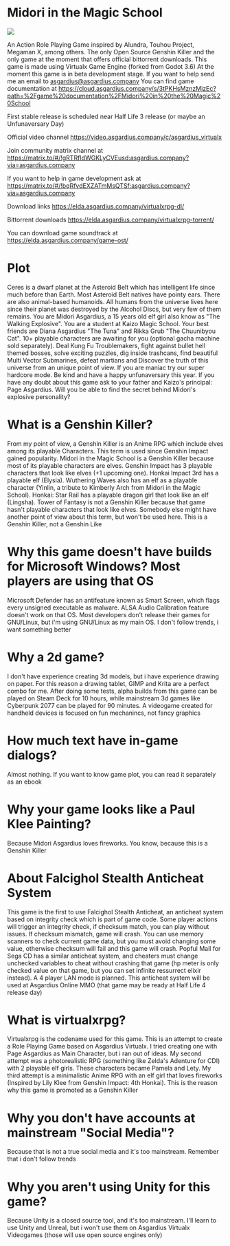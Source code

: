 # Midori in the Magic School

<img src=https://git.asgardius.company/asgardius/midori-school/raw/branch/main/icon.png>

An Action Role Playing Game inspired by Alundra, Touhou Project, Megaman X, among others. The only Open Source Genshin Killer and the only game at the moment that offers official bittorrent downloads. This game is made using Virtualx Game Engine (forked from Godot 3.6)
At the moment this game is in beta development stage. If you want to help send me an email to asgardius@asgardius.company
You can find game documentation at https://cloud.asgardius.company/s/3tPKHsMznzMjzEc?path=%2Fgame%20documentation%2FMidori%20in%20the%20Magic%20School

First stable release is scheduled near Half Life 3 release (or maybe an Unfunaversary Day)

Official video channel https://video.asgardius.company/c/asgardius_virtualx

Join community matrix channel at https://matrix.to/#/!gRTRfIdWGKLyCVEusd:asgardius.company?via=asgardius.company

If you want to help in game development ask at https://matrix.to/#/!bqRfvdEXZATmMsQTSf:asgardius.company?via=asgardius.company

Download links https://elda.asgardius.company/virtualxrpg-dl/

Bittorrent downloads https://elda.asgardius.company/virtualxrpg-torrent/

You can download game soundtrack at https://elda.asgardius.company/game-ost/

# Plot

Ceres is a dwarf planet at the Asteroid Belt which has intelligent life since much before than Earth. Most Asteroid Belt natives have pointy ears. There are also animal-based humanoids. All humans from the universe lives here since their planet was destroyed by the Alcohol Discs, but very few of them remains. You are Midori Asgardius, a 15 years old elf girl also know as "The Walking Explosive". You are a student at Kaizo Magic School. Your best friends are Diana Asgardius "The Tuna" and Rikka Grub "The Chuunibyou Cat". 10+ playable characters are awaiting for you (optional gacha machine sold separately). Deal Kung Fu Troublemakers, fight against bullet hell themed bosses, solve exciting puzzles, dig inside trashcans, find beautiful Multi Vector Submarines, defeat martians and Discover the truth of this universe from an unique point of view. If you are maniac try our super hardcore mode. Be kind and have a happy unfunaversary this year. If you have any doubt about this game ask to your father and Kaizo's principal: Page Asgardius. Will you be able to find the secret behind Midori's explosive personality?

# What is a Genshin Killer?

From my point of view, a Genshin Killer is an Anime RPG which include elves among its playable Characters. This term is used since Genshin Impact gained popularity. Midori in the Magic School is a Genshin Killer because most of its playable characters are elves. Genshin Impact has 3 playable characters that look like elves (+1 upcoming one). Honkai Impact 3rd has a playable elf (Elysia). Wuthering Waves also has an elf as a playable character (Yinlin, a tribute to Kimberly Arch from Midori in the Magic School). Honkai: Star Rail has a playable dragon girl that look like an elf (Lingsha). Tower of Fantasy is not a Genshin Killer because that game hasn't playable characters that look like elves. Somebody else might have another point of view about this term, but won't be used here. This is a Genshin Killer, not a Genshin Like

# Why this game doesn't have builds for Microsoft Windows? Most players are using that OS

Microsoft Defender has an antifeature known as Smart Screen, which flags every unsigned executable as malware. ALSA Audio Calibration feature doesn't work on that OS. Most developers don't release their games for GNU/Linux, but i'm using GNU/Linux as my main OS. I don't follow trends, i want something better

# Why a 2d game?

I don't have experience creating 3d models, but i have experience drawing on paper. For this reason a drawing tablet, GIMP and Krita are a perfect combo for me. After doing some tests, alpha builds from this game can be played on Steam Deck for 10 hours, while mainstream 3d games like Cyberpunk 2077 can be played for 90 minutes. A videogame created for handheld devices is focused on fun mechanincs, not fancy graphics

# How much text have in-game dialogs?

Almost nothing. If you want to know game plot, you can read it separately as an ebook

# Why your game looks like a Paul Klee Painting?

Because Midori Asgardius loves fireworks. You know, because this is a Genshin Killer

# About Falcighol Stealth Anticheat System

This game is the first to use Falcighol Stealth Anticheat, an anticheat system based on integrity check which is part of game code. Some player actions will trigger an integrity check, if checksum match, you can play without issues. If checksum mismatch, game will crash. You can use memory scanners to check current game data, but you must avoid changing some value, otherwise checksum will fail and this game will crash. Popful Mail for Sega CD has a similar anticheat system, and cheaters must change unchecked variables to cheat without crashing that game (hp meter is only checked value on that game, but you can set infinite ressurrect elixir instead). A 4 player LAN mode is planned. This anticheat system will be used at Asgardius Online MMO (that game may be ready at Half Life 4 release day)

# What is virtualxrpg?

Virtualxrpg is the codename used for this game. This is an attempt to create a Role Playing Game based on Asgardius Virtualx. I tried creating one with Page Asgardius as Main Character, but i ran out of ideas. My second attempt was a photorealistic RPG (something like Zelda's Adenture for CDI) with 2 playable elf girls. These characters became Pamela and Lety. My third attempt is a minimalistic Anime RPG with an elf girl that loves fireworks (Inspired by Lily Klee from Genshin Impact: 4th Honkai). This is the reason why this game is promoted as a Genshin Killer

# Why you don't have accounts at mainstream "Social Media"?

Because that is not a true social media and it's too mainstream. Remember that i don't follow trends

# Why you aren't using Unity for this game?

Because Unity is a closed source tool, and it's too mainstream. I'll learn to use Unity and Unreal, but i won't use them on Asgardius Virtualx Videogames (those will use open source engines only)
